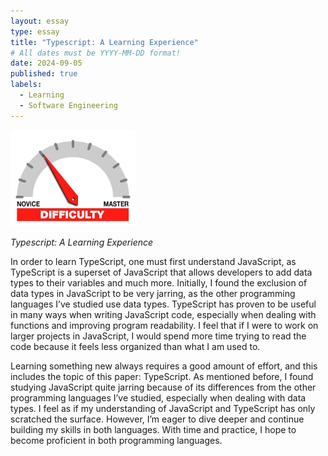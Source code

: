 ```yaml
---
layout: essay
type: essay
title: "Typescript: A Learning Experience"
# All dates must be YYYY-MM-DD format!
date: 2024-09-05
published: true
labels:
  - Learning
  - Software Engineering
---
```


<img width="200px" class="rounded float-start pe-4" src="../img/difficulty/degree_difficulty.jpg">

*Typescript: A Learning Experience*

  In order to learn TypeScript, one must first understand JavaScript, as TypeScript is a superset of JavaScript that allows developers to add data types to their variables and much more. Initially, I found the exclusion of data types in JavaScript to be very jarring, as the other programming languages I’ve studied use data types. TypeScript has proven to be useful in many ways when writing JavaScript code, especially when dealing with functions and improving program readability. I feel that if I were to work on larger projects in JavaScript, I would spend more time trying to read the code because it feels less organized than what I am used to.
  
  Learning something new always requires a good amount of effort, and this includes the topic of this paper: TypeScript. As mentioned before, I found studying JavaScript quite jarring because of its differences from the other programming languages I’ve studied, especially when dealing with data types. I feel as if my understanding of JavaScript and TypeScript has only scratched the surface. However, I’m eager to dive deeper and continue building my skills in both languages. With time and practice, I hope to become proficient in both programming languages.
